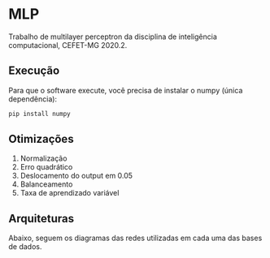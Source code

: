 # MLP

Trabalho de multilayer perceptron da disciplina de inteligência computacional, CEFET-MG 2020.2.

## Execução

Para que o software execute, você precisa de instalar o numpy (única dependência):

```bash
pip install numpy
```

## Otimizações

1. Normalização
2. Erro quadrático
3. Deslocamento do output em 0.05
4. Balanceamento
5. Taxa de aprendizado variável

## Arquiteturas

Abaixo, seguem os diagramas das redes utilizadas em cada uma das bases de dados.